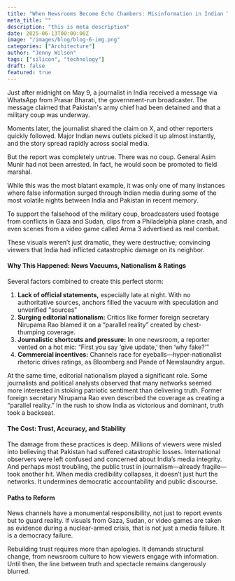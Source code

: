 ```yaml
---
title: "When Newsrooms Become Echo Chambers: Misinformation in Indian TV"
meta_title: ""
description: "this is meta description"
date: 2025-06-13T00:00:00Z
image: "/images/blog/blog-6-img.png"
categories: ["Architecture"]
author: "Jenny Wilson"
tags: ["silicon", "technology"]
draft: false
featured: true
---
```


Just after midnight on May 9, a journalist in India received a message via WhatsApp from Prasar Bharati, the government-run broadcaster. The message claimed that Pakistan's army chief had been detained and that a military coup was underway.

Moments later, the journalist shared the claim on X, and other reporters quickly followed. Major Indian news outlets picked it up almost instantly, and the story spread rapidly across social media.

But the report was completely untrue. There was no coup. General Asim Munir had not been arrested. In fact, he would soon be promoted to field marshal.

While this was the most blatant example, it was only one of many instances where false information surged through Indian media during some of the most volatile nights between India and Pakistan in recent memory.

To support the falsehood of the military coup, broadcasters used footage from conflicts in Gaza and Sudan, clips from a Philadelphia plane crash, and even scenes from a video game called Arma 3 advertised as real combat.

These visuals weren’t just dramatic, they were destructive; convincing viewers that India had inflicted catastrophic damage on its neighbor.

#### Why This Happened: News Vacuums, Nationalism & Ratings

Several factors combined to create this perfect storm:

1. **Lack of official statements,** especially late at night. With no authoritative sources, anchors filled the vacuum with speculation and unverified "sources"
2. **Surging editorial nationalism:** Critics like former foreign secretary Nirupama Rao blamed it on a “parallel reality” created by chest-thumping coverage.
3. **Journalistic shortcuts and pressure:** In one newsroom, a reporter vented on a hot mic: “First you say ‘give update,’ then ‘why fake?’”
4. **Commercial incentives:** Channels race for eyeballs—hyper-nationalist rhetoric drives ratings, as Bloomberg and Pande of Newslaundry argue.

At the same time, editorial nationalism played a significant role. Some journalists and political analysts observed that many networks seemed more interested in stoking patriotic sentiment than delivering truth. Former foreign secretary Nirupama Rao even described the coverage as creating a “parallel reality.” In the rush to show India as victorious and dominant, truth took a backseat.

#### The Cost: Trust, Accuracy, and Stability

The damage from these practices is deep. Millions of viewers were misled into believing that Pakistan had suffered catastrophic losses. International observers were left confused and concerned about India’s media integrity. And perhaps most troubling, the public trust in journalism—already fragile—took another hit. When media credibility collapses, it doesn’t just hurt the networks. It undermines democratic accountability and public discourse.

#### Paths to Reform

News channels have a monumental responsibility, not just to report events but to guard reality. If visuals from Gaza, Sudan, or video games are taken as evidence during a nuclear-armed crisis, that is not just a media failure. It is a democracy failure.

Rebuilding trust requires more than apologies. It demands structural change, from newsroom culture to how viewers engage with information. Until then, the line between truth and spectacle remains dangerously blurred.
